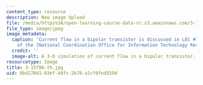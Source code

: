 ```yaml
---
content_type: resource
description: New image Upload
file: /media/https%3A/open-learning-course-data-rc.s3.amazonaws.com/3-15-electrical-optical-magnetic-materials-and-devices-fall-2006/0bd278d103ef4dfc2b78a1cf0fed559d_3-15f06-th.jpg
file_type: image/jpeg
image_metadata:
  caption: 'Current flow in a bipolar transistor is discussed in LEC #7. (Image courtesy
    of the [National Coordination Office for Information Technology Research and Development](http://www.nitrd.gov/).)'
  credit: ''
  image-alt: A 3-D simulation of current flow in a bipolar transistor.
resourcetype: Image
title: 3-15f06-th.jpg
uid: 0bd278d1-03ef-4dfc-2b78-a1cf0fed559d
---
```

